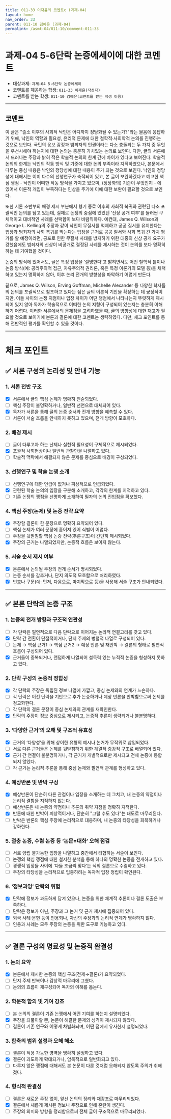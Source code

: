 ```yaml
---
title: 011-33 이재윤의 코멘트c (과제-04) 
layout: home
nav_order: 33
parent: 011-10 김예은 (과제-04)
permalink: /asmt-04/011-10/comment-011-33
---
```


# 과제-04 5-6단락 논증에세이에 대한 코멘트

- 대상과제: `과제-04 5-6단락 논증에세이`
- 코멘트를 제공하는 학생: `011-33 이재윤(작성자)` 
- 코멘트를 받는 학생: `011-10 김예은(코멘트를 받는 학생 이름)` 

---

## 코멘트

이 글은 "출소 이후의 사회적 낙인은 어디까지 정당화될 수 있는가?"라는 물음에 응답하기 위해, 낙인의 역할과 필요성, 윤리적 문제에 대한 철학적·사회학적 논의를 진행하는 것으로 보인다. 국민의 응보 감정과 범죄자의 인권이라는 다소 충돌되는 두 가치 중 무엇을 우선시해야 하는지에 대한 논의는 충분히 가치있는 논의로 보인다. 다만, 글의 서론에서 드러나는 주장과 밝혀 적은 학술적 논의의 한계 간에 차이가 있다고 보여진다. 학술적 논의의 한계는 낙인의 작동 방식 및 기준에 대한 논의 부족이라 지적하였으나, 본문에서 다루는 중심 내용은 낙인의 정당성에 대한 내용이 주가 되는 것으로 보인다. 낙인의 정당성에 대해서는 이미 다수의 선행연구가 축적되어 있고, 본 글이 보완하겠다고 예고한 핵심 쟁점 - 낙인이 어떠한 작동 방식을 가지고 있으며, (정당화의) 기준이 무엇인지 - 에 있어서 이론적 개입이 부족하다는 인상을 주기에 이에 대한 보완이 필요할 것으로 보인다.

또한 서론 초반부의 배경 제시 부분에서 형기 종료 이후의 사회적 복귀와 관련된 다소 포괄적인 논의를 담고 있는데, 실제로 논쟁의 중심에 있었던 ‘신상 공개 여부’를 둘러싼 구체적이고 대비적인 사례를 선택함이 보다 바람직하다. 예컨대, James Q. Wilson과 George L. Kelling의 주장과 같이 낙인이 무질서를 억제하고 공공 질서를 유지한다는 입장과 범죄자의 사회 복귀를 막는다는 입장을 근거로 공공 질서와 사회 복귀 간 가치 평가를 할 예정이라면, 공포로 인한 무질서 사태를 방지하기 위한 대중의 신상 공개 요구가 강했음에도 범죄자의 신상이 비공개로 결정된 사례를 제시하는 것이 논의를 보다 명확히 하는 데 기여했을 것이다.

논증의 방식에 있어서도, 글은 특정 입장을 ‘설명한다’고 밝히면서도 어떤 철학적 틀이나 논증 방식(예: 공리주의적 접근, 자유주의적 권리론, 혹은 특정 이론가의 모델 등)을 채택하고 있는지 명확하지 않아, 이후 논리 전개의 방향성을 파악하기 어렵게 만든다.

끝으로, James Q. Wilson, Erving Goffman, Michelle Alexander 등 다양한 학자들의 논의를 포괄적으로 참조하고 있다는 점은 글의 이론적 기반을 확장하는 데 긍정적이지만, 이들 사이의 논쟁 지점이나 입장 차이가 어떤 쟁점에서 나타나는지 뚜렷하게 제시되어 있지 않아 독자가 학술적으로 어떠한 논의 지형이 구성되어 있는지는 충분히 이해하기 어렵다. 이러한 서론에서의 문제점을 고려하였을 때, 글의 방향성에 대한 재고가 필요할 것으로 보이기에 본론과 결론에 대한 코멘트는 생략하였다. 다만, 체크 포인트를 통해 전반적인 평가를 확인할 수 있을 것이다.

---

# 체크 포인트

## ✅ 서론 구성의 논리성 및 안내 기능

### **1. 서론 전반 구조**
- [x] 서론에서 글의 핵심 논제가 명확히 진술되었다.  
- [ ] 핵심 주장이 불명확하거나, 일반적 선언으로 대체되어 있다.  
- [x] 독자가 서론을 통해 글의 논증 순서와 전개 방향을 예측할 수 있다.  
- [ ] 서론이 서술 흐름을 안내하지 못하고 있으며, 전개 방향이 모호하다.

### **2. 배경 제시**
- [ ] 글이 다루고자 하는 난제나 실천적 필요성이 구체적으로 제시되었다.  
- [x] 포괄적 사회현상이나 일반적 관찰만을 나열하고 있다.  
- [ ] 학술적 맥락에서 해결되지 않은 문제를 중심으로 배경이 구성되었다.

### **3. 선행연구 및 학술 논쟁 소개**
- [ ] 선행연구에 대한 언급이 없거나 피상적으로 언급되었다.  
- [x] 관련된 학술 논의의 입장을 구분해 소개하고, 각각의 한계를 지적하고 있다.  
- [ ] 기존 논쟁의 쟁점을 선명하게 소개하여 필자의 논의 진입점을 확보했다.

### **4. 핵심 주장(논제) 및 논증 전략 요약**
- [x] 주장할 결론이 한 문장으로 명확히 요약되어 있다.  
- [ ] 핵심 논제가 여러 문장에 흩어져 있어 식별이 어렵다.  
- [ ] 주장을 뒷받침할 핵심 논증 전략(추론구조)이 간단히 제시되었다.  
- [x] 주장의 근거는 나열되었지만, 논증적 흐름은 보이지 않는다.

### **5. 서술 순서 제시 여부**
- [x] 본론에서 논의될 주장의 전개 순서가 명시되었다.  
- [ ] 논증 순서를 감추거나, 단지 의도적 모호함으로 처리하였다.  
- [x] 번호나 구문(예: 먼저, 다음으로, 마지막으로 등)을 사용해 서술 구조가 안내되었다.

---

## ✅ 본론 단락의 논증 구조 

### **1. 논증의 전개 방향과 구조적 연관성**
- [ ] 각 단락은 필연적으로 다음 단락으로 이어지는 논리적 연결고리를 갖고 있다.  
- [x] 단락 간 전환이 단절적이거나, 단지 주제의 병렬적 나열로 구성되어 있다.  
- [ ] 논제 → 핵심 근거1 → 핵심 근거2 → 예상 반론 및 재반박 → 결론의 형태로 필연적 흐름이 구성되어 있다.  
- [x] 근거들이 중복되거나, 랜덤하게 나열되어 설득력 있는 누적적 논증을 형성하지 못하고 있다.  

### **2. 단락 구성의 논증적 정합성**
- [x] 각 단락의 주장은 독립된 정보 나열에 가깝고, 중심 논제와의 연계가 느슨하다.  
- [ ] 각 단락은 이전 단락을 기반으로 추가 논증하거나 예상 반론을 반박함으로써 논제를 정교화한다.  
- [ ] 각 단락의 결론 문장이 중심 논제와의 관계를 재확인한다.  
- [x] 단락의 주장이 정보 중심으로 제시되고, 논증적 추론이 생략되거나 불분명하다.

### **3. ‘다양한 근거’의 오해 및 구조적 유효성**
- [x] 근거의 ‘다양성’을 위해 상이한 유형의 예시나 논거가 무작위로 삽입되었다.  
- [ ] 서로 다른 근거들은 논제를 뒷받침하기 위한 계열적·증강적 구조로 배열되어 있다.  
- [x] 근거 간 연결이 불분명하거나, 각 근거가 개별적으로만 제시되고 전체 논증에 통합되지 않았다.  
- [ ] 각 근거는 논리적 추론을 통해 중심 논제와 필연적 관계를 형성하고 있다.

### **4. 예상반론 및 반박 구성**
- [x] 예상반론이 단순히 다른 관점이나 입장을 소개하는 데 그치고, 내 논증의 약점이나 논리적 결함을 지적하지 않는다.  
- [ ] 예상반론은 내 논증의 약점이나 추론의 취약 지점을 정확히 지적한다.  
- [x] 반론에 대한 반박이 피상적이거나, 단순히 "그럴 수도 있다"는 태도로 마무리된다.  
- [ ] 반박은 반론의 핵심 주장에 논리적으로 대응하며, 내 논증의 타당성을 회복하거나 강화한다.  

### **5. 절충 논증, 수렴 논증 등 ‘논문=대화’ 오해 점검**
- [ ] 서로 양립 불가능한 입장을 나열하고 중간에서 타협하는 서술이 보인다.  
- [ ] 논쟁의 핵심 쟁점에 대한 철저한 분석을 통해 하나의 명확한 논증을 전개하고 있다.  
- [ ] 경쟁적 입장들 사이에 ‘다들 조금씩 맞다’는 식의 결론으로 수렴하고 있다.  
- [ ] 주장의 타당성을 논리적으로 입증하려는 독자적 입장 정립이 확인된다.  

### **6. ‘정보과잉’ 단락의 위험**
- [x] 단락에 정보가 과도하게 담겨 있으나, 논증을 위한 체계적 추론이나 결론 도출은 부족하다.  
- [ ] 단락은 정보가 아닌, 주장과 그 논거 및 근거 제시에 집중되어 있다.  
- [x] 외국 사례·문헌 등이 인용되나, 자신의 주장과의 논리적 연계가 명확하지 않다.  
- [ ] 인용과 사례는 모두 주장의 논증을 위한 도구로 기능하고 있다.  

---

## ✅ 결론 구성의 명료성 및 논증적 완결성

### **1. 논의 요약**
- [x] 본론에서 제시한 논증의 핵심 구조(전제→결론)가 요약되었다.  
- [ ] 단지 주제 반복이나 감상적 마무리에 그쳤다.  
- [ ] 논의의 흐름이 재구성되어 독자의 이해를 돕는다.

### **2. 학문적 함의 및 기여 강조**
- [ ] 본 논의의 결론이 기존 논쟁에서 어떤 기여를 하는지 설명되었다.  
- [x] 주장을 되풀이할 뿐, 논문이 해결한 문제의 성격이 제시되지 않았다.  
- [ ] 결론이 기존 연구와 어떻게 차별화되며, 어떤 점에서 유사한지 설명되었다.

### **3. 함축의 범위 설정과 오해 해소**
- [ ] 결론이 적용 가능한 영역을 명확히 설정하고 있다.  
- [x] 결론이 과도하게 확대되거나, 암묵적으로 일반화되고 있다.  
- [ ] 다루지 않은 쟁점에 대해서도 본 논문이 다룬 것처럼 오해되지 않도록 주의가 취해졌다.

### **4. 형식적 완결성**
- [ ] 결론은 새로운 주장 없이, 앞선 논의의 정리와 재강조로 마무리되었다.  
- [x] 결론에서 새롭게 제시된 정보나 주장으로 인해 혼란이 생긴다.  
- [ ] 주장의 의미와 방향을 정리함으로써 전체 글이 구조적으로 마무리되었다.

